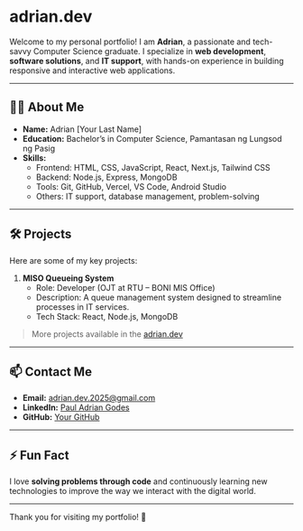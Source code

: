 # adrian.dev

Welcome to my personal portfolio! I am **Adrian**, a passionate and tech-savvy Computer Science graduate. I specialize in **web development**, **software solutions**, and **IT support**, with hands-on experience in building responsive and interactive web applications.

---

## 🧑‍💻 About Me

- **Name:** Adrian [Your Last Name]  
- **Education:** Bachelor’s in Computer Science, Pamantasan ng Lungsod ng Pasig  
- **Skills:**  
  - Frontend: HTML, CSS, JavaScript, React, Next.js, Tailwind CSS  
  - Backend: Node.js, Express, MongoDB  
  - Tools: Git, GitHub, Vercel, VS Code, Android Studio  
  - Others: IT support, database management, problem-solving  

---

## 🛠 Projects

Here are some of my key projects:

1. **MISO Queueing System**  
   - Role: Developer (OJT at RTU – BONI MIS Office)  
   - Description: A queue management system designed to streamline processes in IT services.  
   - Tech Stack: React, Node.js, MongoDB  

> More projects available in the [adrian.dev](https://adrian-dev.vercel.app/)

---

## 📫 Contact Me

- **Email:** [adrian.dev.2025@gmail.com](mailto:adrian.dev.2025@gmail.com)
- **LinkedIn:** [Paul Adrian Godes](https://www.linkedin.com/in/paul-adrian-godes)
- **GitHub:** [Your GitHub](https://github.com/polgodes)

---

## ⚡ Fun Fact

I love **solving problems through code** and continuously learning new technologies to improve the way we interact with the digital world.

---

Thank you for visiting my portfolio! 🚀
